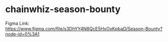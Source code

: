 # chainwhiz-season-bounty

Figma Link: https://www.figma.com/file/s3DhYY4N8QcE5HxOxKpbaD/Season-Bounty?node-id=0%3A1
